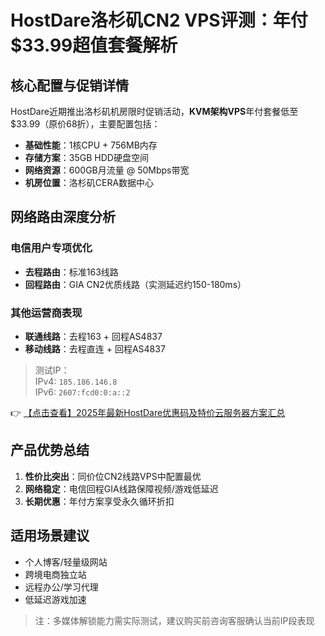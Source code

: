 # HostDare洛杉矶CN2 VPS评测：年付$33.99超值套餐解析

## 核心配置与促销详情

HostDare近期推出洛杉矶机房限时促销活动，**KVM架构VPS**年付套餐低至$33.99（原价68折），主要配置包括：

- **基础性能**：1核CPU + 756MB内存
- **存储方案**：35GB HDD硬盘空间
- **网络资源**：600GB月流量 @ 50Mbps带宽
- **机房位置**：洛杉矶CERA数据中心

## 网络路由深度分析

### 电信用户专项优化
- **去程路由**：标准163线路
- **回程路由**：GIA CN2优质线路（实测延迟约150-180ms）

### 其他运营商表现
- **联通线路**：去程163 + 回程AS4837
- **移动线路**：去程直连 + 回程AS4837

> 测试IP：  
> IPv4: `185.186.146.8`  
> IPv6: `2607:fcd0:0:a::2`

👉 [【点击查看】2025年最新HostDare优惠码及特价云服务器方案汇总](https://bit.ly/hostdare)

## 产品优势总结

1. **性价比突出**：同价位CN2线路VPS中配置最优
2. **网络稳定**：电信回程GIA线路保障视频/游戏低延迟
3. **长期优惠**：年付方案享受永久循环折扣

## 适用场景建议

- 个人博客/轻量级网站
- 跨境电商独立站
- 远程办公/学习代理
- 低延迟游戏加速

> 注：多媒体解锁能力需实际测试，建议购买前咨询客服确认当前IP段表现